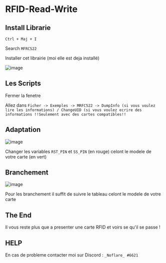# RFID-Read-Write

## Install Librarie

``Ctrl + Maj + I``

Search ``MFRC522``

Installer cet librairie (moi elle est deja installé)

![image](https://user-images.githubusercontent.com/80207554/158224731-651c979f-55c8-4259-a52f-30e035962237.png)

## Les Scripts

Fermer la fenetre

Allez dans ``Ficher -> Exemples -> MRFC522 -> DumpInfo (si vous voulez lire les informations) / ChangeUID (si vous voulez ecrire des informations !!Seulement avec des cartes compatibles!!``

## Adaptation

![image](https://user-images.githubusercontent.com/80207554/158225630-cf9ea1c2-878f-45d0-97de-261cb73c9600.png)

Changer les variables ``RST_PIN`` et ``SS_PIN`` (en rouge) celont le modele de votre carte (en vert)

## Branchement

![image](https://user-images.githubusercontent.com/80207554/158225928-99648c09-8b5d-4720-a510-6044f8720a6d.png)

Pour les branchement il suffit de suivre le tableau celont le modele de votre carte

## The End

Il vous reste plus que a presenter une carte RFID et voirs se qu'il se passe !

## HELP

En cas de probleme contacter moi sur Discord : ``_Noflare_
#6621``

